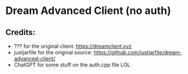 # Dream Advanced Client (no auth)






## Credits:
- ??? for the original client: https://dreamclient.xyz
- justjarfile for the original source: https://github.com/justjarfile/dream-advanced-client/
- ChatGPT for some stuff on the auth.cpp file LOL

